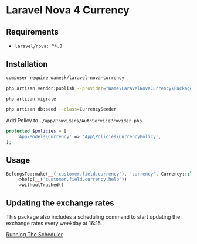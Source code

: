 # Laravel Nova 4 Currency



## Requirements

- `laravel/nova: ^4.0`


## Installation

```bash
composer require wamesk/laravel-nova-currency
```

```bash
php artisan vendor:publish --provider="Wame\LaravelNovaCurrency\PackageServiceProvider"
```

```bash
php artisan migrate
```

```bash
php artisan db:seed --class=CurrencySeeder
```

Add Policy to `./app/Providers/AuthServiceProvider.php`
```php
protected $policies = [
    'App\Models\Currency' => 'App\Policies\CurrencyPolicy',
];
```

## Usage

```php
BelongsTo::make(__('customer.field.currency'), 'currency', Currency::class)
    ->help(__('customer.field.currency.help'))
    ->withoutTrashed()
```

## Updating the exchange rates

This package also includes a scheduling command to start updating the exchange rates every weekday at 16:15.

[Running The Scheduler](https://laravel.com/docs/9.x/scheduling#running-the-scheduler)
